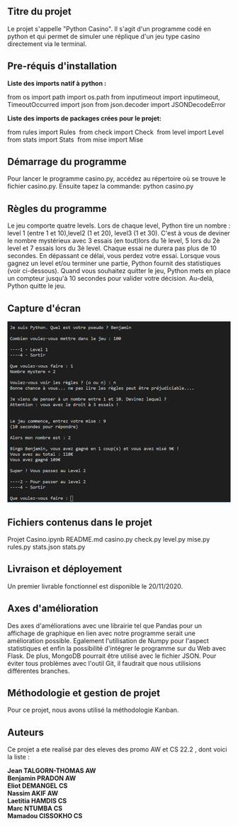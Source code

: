 ## Titre du projet

Le projet s'appelle "Python Casino". Il s'agit d'un programme codé en python et qui permet de simuler une réplique d'un jeu type casino directement via le terminal.

## Pre-réquis d'installation

**Liste des imports natif à python :**

from os import path
import os.path
from inputimeout import inputimeout, TimeoutOccurred
import json
from json.decoder import JSONDecodeError


**Liste des imports de packages crées pour le projet:**

from rules import Rules 
from check import Check 
from level import Level 
from stats import Stats 
from mise import Mise


## Démarrage du programme

Pour lancer le programme casino.py, accédez au répertoire où se trouve le fichier casino.py. Ensuite tapez la commande: python casino.py

## Règles du programme

Le jeu comporte quatre levels. Lors de chaque level, Python tire un nombre : level 1 (entre 1 et 10),level2 (1 et 20), level3 (1 et 30). C'est à vous de deviner le nombre mystérieux avec 3 essais (en tout)lors du 1è level, 5 lors du 2è level et 7 essais lors du 3è level. Chaque essai ne durera pas plus
de 10 secondes. En dépassant ce délai, vous perdez votre essai.
Lorsque vous gagnez un level et/ou terminer une partie, Python fournit des statistiques (voir ci-dessous).
Quand vous souhaitez quitter le jeu, Python mets en place un compteur jusqu'à 10 secondes pour valider votre décision.
Au-delà, Python quitte le jeu.

## Capture d'écran

![Capture](/image/image.png)

## Fichiers contenus dans le projet

Projet Casino.ipynb
README.md
casino.py
check.py
level.py
mise.py
rules.py
stats.json
stats.py

## Livraison et déployement

Un premier livrable fonctionnel est disponible le 20/11/2020. 

## Axes d'amélioration

Des axes d'améliorations avec une librairie tel que Pandas pour un affichage de graphique en lien avec notre programme serait une amélioration possible. Egalement l'utilisation de Numpy pour l'aspect statistiques et enfin la possibilité d'intégrer le programme sur du Web avec Flask. De plus, MongoDB pourrait être utilisé avec le fichier JSON. Pour éviter tous problèmes avec l'outil Git, il faudrait que nous utilisions différentes branches. 


## Méthodologie et gestion de projet

Pour ce projet, nous avons utilisé la méthodologie Kanban.


## Auteurs

Ce projet a ete realisé par des eleves des promo AW et CS 22.2 , dont voici la liste :

**Jean TALGORN-THOMAS AW
<br/>Benjamin PRADON AW
<br/>Eliot DEMANGEL CS
<br/>Nassim AKIF AW
<br/>Laetitia HAMDIS CS
<br/>Marc NTUMBA CS
<br/>Mamadou CISSOKHO CS**
